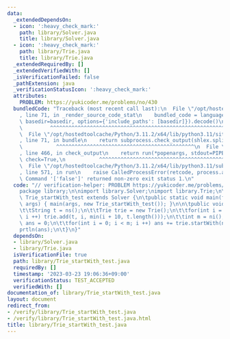 ```yaml
---
data:
  _extendedDependsOn:
  - icon: ':heavy_check_mark:'
    path: library/Solver.java
    title: library/Solver.java
  - icon: ':heavy_check_mark:'
    path: library/Trie.java
    title: library/Trie.java
  _extendedRequiredBy: []
  _extendedVerifiedWith: []
  _isVerificationFailed: false
  _pathExtension: java
  _verificationStatusIcon: ':heavy_check_mark:'
  attributes:
    PROBLEM: https://yukicoder.me/problems/no/430
  bundledCode: "Traceback (most recent call last):\n  File \"/opt/hostedtoolcache/Python/3.11.2/x64/lib/python3.11/site-packages/onlinejudge_verify/documentation/build.py\"\
    , line 71, in _render_source_code_stat\n    bundled_code = language.bundle(stat.path,\
    \ basedir=basedir, options={'include_paths': [basedir]}).decode()\n          \
    \         ^^^^^^^^^^^^^^^^^^^^^^^^^^^^^^^^^^^^^^^^^^^^^^^^^^^^^^^^^^^^^^^^^^^^^^^^^^^^^^^^^\n\
    \  File \"/opt/hostedtoolcache/Python/3.11.2/x64/lib/python3.11/site-packages/onlinejudge_verify/languages/user_defined.py\"\
    , line 71, in bundle\n    return subprocess.check_output(shlex.split(command))\n\
    \           ^^^^^^^^^^^^^^^^^^^^^^^^^^^^^^^^^^^^^^^^^^^^^\n  File \"/opt/hostedtoolcache/Python/3.11.2/x64/lib/python3.11/subprocess.py\"\
    , line 466, in check_output\n    return run(*popenargs, stdout=PIPE, timeout=timeout,\
    \ check=True,\n           ^^^^^^^^^^^^^^^^^^^^^^^^^^^^^^^^^^^^^^^^^^^^^^^^^^^^^^^^^\n\
    \  File \"/opt/hostedtoolcache/Python/3.11.2/x64/lib/python3.11/subprocess.py\"\
    , line 571, in run\n    raise CalledProcessError(retcode, process.args,\nsubprocess.CalledProcessError:\
    \ Command '['false']' returned non-zero exit status 1.\n"
  code: "// verification-helper: PROBLEM https://yukicoder.me/problems/no/430\n\n\
    package library;\n\nimport library.Solver;\nimport library.Trie;\n\npublic class\
    \ Trie_startWith_test extends Solver {\n\tpublic static void main(final String[]\
    \ args) { main(args, new Trie_startWith_test()); }\n\n\tpublic void solve() {\n\
    \t\tString t = ns();\n\t\tTrie trie = new Trie();\n\t\tfor(int i = 0; i < t.length();\
    \ i ++) trie.add(t, i, min(i + 10, t.length()));\n\t\tint m = ni();\n\t\tlong\
    \ ans = 0;\n\t\tfor(int i = 0; i < m; i ++) ans += trie.startWith(ns());\n\t\t\
    prtln(ans);\n\t}\n}"
  dependsOn:
  - library/Solver.java
  - library/Trie.java
  isVerificationFile: true
  path: library/Trie_startWith_test.java
  requiredBy: []
  timestamp: '2023-03-23 19:06:36+09:00'
  verificationStatus: TEST_ACCEPTED
  verifiedWith: []
documentation_of: library/Trie_startWith_test.java
layout: document
redirect_from:
- /verify/library/Trie_startWith_test.java
- /verify/library/Trie_startWith_test.java.html
title: library/Trie_startWith_test.java
---
```


